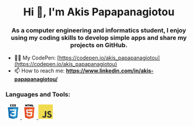 <h1 align="center">Hi 👋, I'm Akis Papapanagiotou</h1>
<h3 align="center">As a computer engineering and informatics student, I enjoy using my coding skills to develop simple apps and share my projects on GitHub.</h3>

- 👨‍💻 My CodePen: [https://codepen.io/akis_papapanagiotou](https://codepen.io/akis_papapanagiotou)
- 📫 How to reach me: **https://www.linkedin.com/in/akis-papapanagiotou/**

<h3 align="left">Languages and Tools:</h3>
<p align="left"> <a href="https://www.w3schools.com/css/" target="_blank" rel="noreferrer"> <img src="https://raw.githubusercontent.com/devicons/devicon/master/icons/css3/css3-original-wordmark.svg" alt="css3" width="40" height="40"/> </a> <a href="https://www.w3.org/html/" target="_blank" rel="noreferrer"> <img src="https://raw.githubusercontent.com/devicons/devicon/master/icons/html5/html5-original-wordmark.svg" alt="html5" width="40" height="40"/> </a> <a href="https://developer.mozilla.org/en-US/docs/Web/JavaScript" target="_blank" rel="noreferrer"> <img src="https://raw.githubusercontent.com/devicons/devicon/master/icons/javascript/javascript-original.svg" alt="javascript" width="40" height="40"/> </a> </p>
